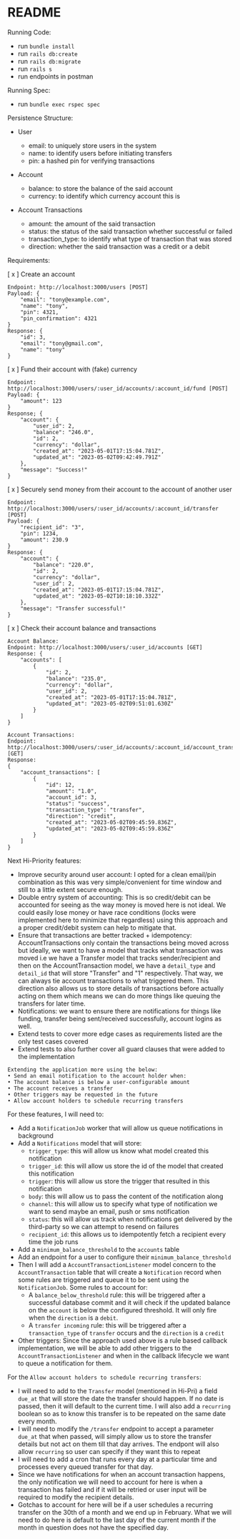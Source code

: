 # README
Running Code:
- run `bundle install`
- run `rails db:create`
- run `rails db:migrate`
- run `rails s`
- run endpoints in postman

Running Spec:
- run `bundle exec rspec spec`

Persistence Structure:
- User
    - email: to uniquely store users in the system
    - name: to identify users before initiating transfers
    - pin: a hashed pin for verifying transactions

- Account
    - balance: to store the balance of the said account
    - currency: to identify which currency account this is

- Account Transactions
    - amount: the amount of the said transaction
    - status: the status of the said transaction whether successful or failed
    - transaction_type: to identify what type of transaction that was stored
    - direction: whether the said transaction was a credit or a debit


Requirements:

[ x ] Create an account
```
Endpoint: http://localhost:3000/users [POST]
Payload: {
    "email": "tony@example.com",
    "name": "tony",
    "pin": 4321,
    "pin_confirmation": 4321
}
Response: {
    "id": 3,
    "email": "tony@gmail.com",
    "name": "tony"
}
```

[ x ] Fund their account with (fake) currency
```
Endpoint: http://localhost:3000/users/:user_id/accounts/:account_id/fund [POST]
Payload: {
    "amount": 123
}
Response; {
    "account": {
        "user_id": 2,
        "balance": "246.0",
        "id": 2,
        "currency": "dollar",
        "created_at": "2023-05-01T17:15:04.781Z",
        "updated_at": "2023-05-02T09:42:49.791Z"
    },
    "message": "Success!"
}
```

[ x ] Securely send money from their account to the account of another user
```
Endpoint: http://localhost:3000/users/:user_id/accounts/:account_id/transfer [POST]
Payload: {
    "recipient_id": "3",
    "pin": 1234,
    "amount": 230.9
}
Response: {
    "account": {
        "balance": "220.0",
        "id": 2,
        "currency": "dollar",
        "user_id": 2,
        "created_at": "2023-05-01T17:15:04.781Z",
        "updated_at": "2023-05-02T10:18:10.332Z"
    },
    "message": "Transfer successful!"
}
```

[ x ] Check their account balance and transactions
```
Account Balance:
Endpoint: http://localhost:3000/users/:user_id/accounts [GET]
Response: {
    "accounts": [
        {
            "id": 2,
            "balance": "235.0",
            "currency": "dollar",
            "user_id": 2,
            "created_at": "2023-05-01T17:15:04.781Z",
            "updated_at": "2023-05-02T09:51:01.630Z"
        }
    ]
}
```
```
Account Transactions:
Endpoint: http://localhost:3000/users/:user_id/accounts/:account_id/account_transactions [GET]
Response:
{
    "account_transactions": [
        {
            "id": 12,
            "amount": "1.0",
            "account_id": 3,
            "status": "success",
            "transaction_type": "transfer",
            "direction": "credit",
            "created_at": "2023-05-02T09:45:59.836Z",
            "updated_at": "2023-05-02T09:45:59.836Z"
        }
    ]
}
```

Next Hi-Priority features:
- Improve security around user account: I opted for a clean email/pin combination as this was very simple/convenient for time window and still to a little extent secure enough.
- Double entry system of accounting: This is so credit/debit can be accounted for seeing as the way money is moved here is not ideal. We could easily lose money or have race conditions (locks were implemented here to minimize that regardless) using this approach and a proper credit/debit system can help to mitigate that. 
- Ensure that transactions are better tracked + idempotency: AccountTransactions only contain the transactions being moved across but ideally, we want to have a model that tracks what transaction was moved i.e we have a Transfer model that tracks sender/recipient and then on the AccountTransaction model, we have a `detail_type` and `detail_id` that will store "Transfer" and "1" respectively. That way, we can always tie account transactions to what triggered them. This direction also allows us to store details of transactions before actually acting on them which means we can do more things like queuing the transfers for later time.
- Notifications: we want to ensure there are notifications for things like funding, transfer being sent/received successfully, account logins as well.
- Extend tests to cover more edge cases as requirements listed are the only test cases covered
- Extend tests to also further cover all guard clauses that were added to the implementation

```
Extending the application more using the below:
• Send an email notification to the account holder when:
• The account balance is below a user-configurable amount
• The account receives a transfer
• Other triggers may be requested in the future
• Allow account holders to schedule recurring transfers
```

For these features, I will need to:
- Add a `NotificationJob` worker that will allow us queue notifications in background
- Add a `Notifications` model that will store:
    - `trigger_type`: this will allow us know what model created this notification 
    - `trigger_id`: this will allow us store the id of the model that created this notification
    - `trigger`: this will allow us store the trigger that resulted in this notification
    - `body`: this will allow us to pass the content of the notification along
    - `channel`: this will allow us to specify what type of notification we want to send maybe an email, push or sms notification
    - `status`: this will allow us track when notifications get delivered by the third-party so we can attempt to resend on failures
    - `recipient_id`: this allows us to idempotently fetch a recipient every time the job runs
- Add a `minimum_balance_threshold` to the `accounts` table
- Add an endpoint for a user to configure their `minimum_balance_threshold`
- Then I will add a `AccountTransactionListener` model concern to the `AccountTransaction` table that will create a `Notification` record when some rules are triggered and queue it to be sent using the `NotificationJob`. Some rules to account for:
    - A `balance_below_threshold` rule: this will be triggered after a successful database commit and it will check if the updated balance on the `account` is below the configured threshold. It will only fire when the `direction` is a `debit`.
    - A `transfer incoming` rule: this will be triggered after a `transaction_type` of `transfer` occurs and the `direction` is a `credit`
- Other triggers: Since the approach used above is a rule based callback implementation, we will be able to add other triggers to the `AccountTransactionListener` and when in the callback lifecycle we want to queue a notification for them.

For the `Allow account holders to schedule recurring transfers`:
- I will need to add to the `Transfer` model (mentioned in Hi-Pri) a field `due_at` that will store the date the transfer should happen. If no date is passed, then it will default to the current time. I will also add a `recurring` boolean so as to know this transfer is to be repeated on the same date every month.
- I will need to modify the `/transfer` endpoint to accept a parameter `due_at` that when passed, will simply allow us to store the transfer details but not act on them till that day arrives. The endpont will also allow `recurring` so user can specify if they want this to repeat
- I will need to add a cron that runs every day at a particular time and processes every queued transfer for that day.
- Since we have notifications for when an account transaction happens, the only notification we will need to account for here is when a transaction has failed and if it will be retried or user input will be required to modify the recipient details.
- Gotchas to account for here will be if a user schedules a recurring transfer on the 30th of a month and we end up in February. What we will need to do here is default to the last day of the current month if the month in question does not have the specified day. 

